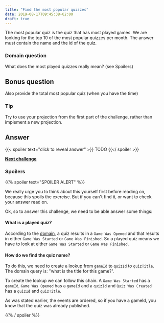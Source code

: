 ```yaml
---
title: "Find the most popular quizzes"
date: 2019-08-17T09:45:38+02:00
draft: true
---
```


The most popular quiz is the quiz that has most played games.
We are looking for the top 10 of the most popular quizzes per month. The answer must contain the name and the id of the quiz.

### Domain question

What does the most played quizzes really mean? (see Spoilers)



## Bonus question

Also provide the total most popular quiz (when you have the time)

### Tip

Try to use your projection from the first part of the challenge, rather than implement a new projection.

## Answer

{{< spoiler text="click to reveal answer" >}}
TODO
{{</ spoiler >}}


**[Next challenge](/challenge/find_inactive_players)**

### Spoilers

{{% spoiler text="SPOILER ALERT" %}}

We really urge you to think about this yourself first before reading on, because this spoils the exercise.
But if you can't find it, or want to check your answer read on.

Ok, so to answer this challenge, we need to be able answer some things:

#### What is a played quiz?

According to the [domain](/doc/domain), a quiz results in a `Game Was Opened` and that results in either `Game Was Started` or `Game Was Finished`.
So a played quiz means we have to look at either `Game Was Started` or `Game Was Finished`.

#### How do we find the quiz name?

To do this, we need to create a lookup from `gameId` to `quizId` to `quizTitle`. The domain query is: "what is the title for this game?".

To create the lookup we can follow this chain.  A `Game Was Started` has a `gameId`, `Game Was Opened` has a `gameId` and a `quizId` and `Quiz Was Created` has a `quizId` and `quizTitle`.

As was stated earlier, the events are ordered, so if you have a gameId, you know that the quiz was already published.

{{% / spoiler %}}
